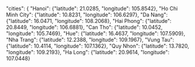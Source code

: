 "cities": {
        "Hanoi": {"latitude": 21.0285, "longitude": 105.8542},
        "Ho Chi Minh City": {"latitude": 10.8231, "longitude": 106.6297},
        "Da Nang": {"latitude": 16.0471, "longitude": 108.2068},
        "Hai Phong": {"latitude": 20.8449, "longitude": 106.6881},
        "Can Tho": {"latitude": 10.0452, "longitude": 105.7469},
        "Hue": {"latitude": 16.4637, "longitude": 107.5909},
        "Nha Trang": {"latitude": 12.2388, "longitude": 109.1967},
        "Vung Tau": {"latitude": 10.4114, "longitude": 107.1362},
        "Quy Nhon": {"latitude": 13.7820, "longitude": 109.2193},
        "Ha Long": {"latitude": 20.9614, "longitude": 107.0448}
